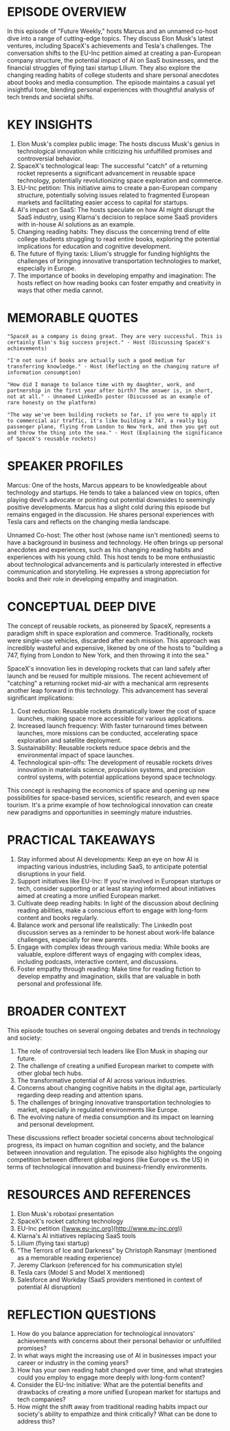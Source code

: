 # **EPISODE OVERVIEW**

In this episode of "Future Weekly," hosts Marcus and an unnamed co-host dive into a range of cutting-edge topics. They discuss Elon Musk's latest ventures, including SpaceX's achievements and Tesla's challenges. The conversation shifts to the EU-Inc petition aimed at creating a pan-European company structure, the potential impact of AI on SaaS businesses, and the financial struggles of flying taxi startup Lilium. They also explore the changing reading habits of college students and share personal anecdotes about books and media consumption. The episode maintains a casual yet insightful tone, blending personal experiences with thoughtful analysis of tech trends and societal shifts.

# **KEY INSIGHTS**

1. Elon Musk's complex public image: The hosts discuss Musk's genius in technological innovation while criticizing his unfulfilled promises and controversial behavior.
2. SpaceX's technological leap: The successful "catch" of a returning rocket represents a significant advancement in reusable space technology, potentially revolutionizing space exploration and commerce.
3. EU-Inc petition: This initiative aims to create a pan-European company structure, potentially solving issues related to fragmented European markets and facilitating easier access to capital for startups.
4. AI's impact on SaaS: The hosts speculate on how AI might disrupt the SaaS industry, using Klarna's decision to replace some SaaS providers with in-house AI solutions as an example.
5. Changing reading habits: They discuss the concerning trend of elite college students struggling to read entire books, exploring the potential implications for education and cognitive development.
6. The future of flying taxis: Lilium's struggle for funding highlights the challenges of bringing innovative transportation technologies to market, especially in Europe.
7. The importance of books in developing empathy and imagination: The hosts reflect on how reading books can foster empathy and creativity in ways that other media cannot.

# **MEMORABLE QUOTES**

`"SpaceX as a company is doing great. They are very successful. This is certainly Elon's big success project." - Host (Discussing SpaceX's achievements)`

`"I'm not sure if books are actually such a good medium for transferring knowledge." - Host (Reflecting on the changing nature of information consumption)`

`"How did I manage to balance time with my daughter, work, and partnership in the first year after birth? The answer is, in short, not at all." - Unnamed LinkedIn poster (Discussed as an example of rare honesty on the platform)`

`"The way we've been building rockets so far, if you were to apply it to commercial air traffic, it's like building a 747, a really big passenger plane, flying from London to New York, and then you get out and throw the thing into the sea." - Host (Explaining the significance of SpaceX's reusable rockets)`

# **SPEAKER PROFILES**

Marcus: One of the hosts, Marcus appears to be knowledgeable about technology and startups. He tends to take a balanced view on topics, often playing devil's advocate or pointing out potential downsides to seemingly positive developments. Marcus has a slight cold during this episode but remains engaged in the discussion. He shares personal experiences with Tesla cars and reflects on the changing media landscape.

Unnamed Co-host: The other host (whose name isn't mentioned) seems to have a background in business and technology. He often brings up personal anecdotes and experiences, such as his changing reading habits and experiences with his young child. This host tends to be more enthusiastic about technological advancements and is particularly interested in effective communication and storytelling. He expresses a strong appreciation for books and their role in developing empathy and imagination.

# **CONCEPTUAL DEEP DIVE**

The concept of reusable rockets, as pioneered by SpaceX, represents a paradigm shift in space exploration and commerce. Traditionally, rockets were single-use vehicles, discarded after each mission. This approach was incredibly wasteful and expensive, likened by one of the hosts to "building a 747, flying from London to New York, and then throwing it into the sea."

SpaceX's innovation lies in developing rockets that can land safely after launch and be reused for multiple missions. The recent achievement of "catching" a returning rocket mid-air with a mechanical arm represents another leap forward in this technology. This advancement has several significant implications:

1. Cost reduction: Reusable rockets dramatically lower the cost of space launches, making space more accessible for various applications.
2. Increased launch frequency: With faster turnaround times between launches, more missions can be conducted, accelerating space exploration and satellite deployment.
3. Sustainability: Reusable rockets reduce space debris and the environmental impact of space launches.
4. Technological spin-offs: The development of reusable rockets drives innovation in materials science, propulsion systems, and precision control systems, with potential applications beyond space technology.

This concept is reshaping the economics of space and opening up new possibilities for space-based services, scientific research, and even space tourism. It's a prime example of how technological innovation can create new paradigms and opportunities in seemingly mature industries.

# **PRACTICAL TAKEAWAYS**

1. Stay informed about AI developments: Keep an eye on how AI is impacting various industries, including SaaS, to anticipate potential disruptions in your field.
2. Support initiatives like EU-Inc: If you're involved in European startups or tech, consider supporting or at least staying informed about initiatives aimed at creating a more unified European market.
3. Cultivate deep reading habits: In light of the discussion about declining reading abilities, make a conscious effort to engage with long-form content and books regularly.
4. Balance work and personal life realistically: The LinkedIn post discussion serves as a reminder to be honest about work-life balance challenges, especially for new parents.
5. Engage with complex ideas through various media: While books are valuable, explore different ways of engaging with complex ideas, including podcasts, interactive content, and discussions.
6. Foster empathy through reading: Make time for reading fiction to develop empathy and imagination, skills that are valuable in both personal and professional life.

# **BROADER CONTEXT**

This episode touches on several ongoing debates and trends in technology and society:

1. The role of controversial tech leaders like Elon Musk in shaping our future.
2. The challenge of creating a unified European market to compete with other global tech hubs.
3. The transformative potential of AI across various industries.
4. Concerns about changing cognitive habits in the digital age, particularly regarding deep reading and attention spans.
5. The challenges of bringing innovative transportation technologies to market, especially in regulated environments like Europe.
6. The evolving nature of media consumption and its impact on learning and personal development.

These discussions reflect broader societal concerns about technological progress, its impact on human cognition and society, and the balance between innovation and regulation. The episode also highlights the ongoing competition between different global regions (like Europe vs. the US) in terms of technological innovation and business-friendly environments.

# **RESOURCES AND REFERENCES**

1. Elon Musk's robotaxi presentation
2. SpaceX's rocket catching technology
3. EU-Inc petition ([www.eu-inc.org](http://www.eu-inc.org))
4. Klarna's AI initiatives replacing SaaS tools
5. Lilium (flying taxi startup)
6. "The Terrors of Ice and Darkness" by Christoph Ransmayr (mentioned as a memorable reading experience)
7. Jeremy Clarkson (referenced for his communication style)
8. Tesla cars (Model S and Model X mentioned)
9. Salesforce and Workday (SaaS providers mentioned in context of potential AI disruption)

# **REFLECTION QUESTIONS**

1. How do you balance appreciation for technological innovators' achievements with concerns about their personal behavior or unfulfilled promises?
2. In what ways might the increasing use of AI in businesses impact your career or industry in the coming years?
3. How has your own reading habit changed over time, and what strategies could you employ to engage more deeply with long-form content?
4. Consider the EU-Inc initiative: What are the potential benefits and drawbacks of creating a more unified European market for startups and tech companies?
5. How might the shift away from traditional reading habits impact our society's ability to empathize and think critically? What can be done to address this?
